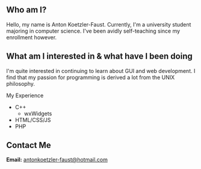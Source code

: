 ## Who am I?
Hello, my name is Anton Koetzler-Faust. Currently, I'm a university student majoring in computer science. I've been avidly self-teaching since my enrollment however.
## What am I interested in & what have I been doing
I'm quite interested in continuing to learn about GUI and web development. I find that my passion for programming is derived a lot from the UNIX philosophy.

My Experience
- C++
  - wxWidgets
- HTML/CSS/JS
- PHP
## Contact Me
**Email:** antonkoetzler-faust@hotmail.com
